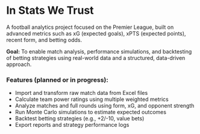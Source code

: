 # In Stats We Trust

A football analytics project focused on the Premier League, built on advanced metrics such as xG (expected goals), xPTS (expected points), recent form, and betting odds.

**Goal:** To enable match analysis, performance simulations, and backtesting of betting strategies using real-world data and a structured, data-driven approach.

### Features (planned or in progress):
- Import and transform raw match data from Excel files
- Calculate team power ratings using multiple weighted metrics
- Analyze matches and full rounds using form, xG, and opponent strength
- Run Monte Carlo simulations to estimate expected outcomes
- Backtest betting strategies (e.g., +2/-10, value bets)
- Export reports and strategy performance logs
